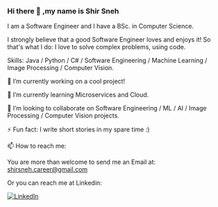 ### Hi there 👋 ,my name is Shir Sneh
I am a Software Engineer and I have a BSc. in Computer Science.

I strongly believe that a good Software Engineer loves and enjoys it! So that's what I do: I love to solve complex problems, using code.

Skills: Java / Python / C# / Software Engineering / Machine Learning / Image Processing / Computer Vision.

🔭 I’m currently working on a cool project!

🌱 I’m currently learning Microservices and Cloud.

👯 I’m looking to collaborate on Software Engineering / ML / AI / Image Processing / Computer Vision projects.

⚡ Fun fact: I write short stories in my spare time :)

📫 How to reach me: 

   You are more than welcome to send me an Email at: shirsneh.career@gmail.com
  
   Or you can reach me at Linkedin:

[![LinkedIn](https://img.shields.io/badge/LinkedIn-blue?style=for-the-badge&logo=linkedin&logoColor=white)](https://www.linkedin.com/in/shir-sneh/)

